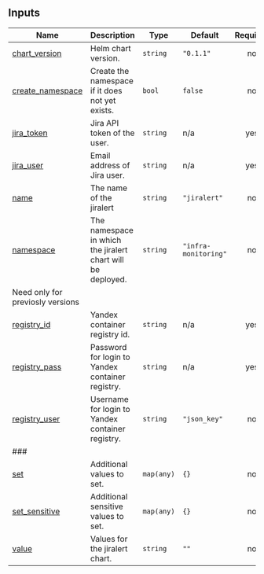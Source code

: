 ## Inputs

| Name | Description | Type | Default | Required |
|------|-------------|------|---------|:--------:|
| <a name="input_chart_version"></a> [chart\_version](#input\_chart\_version) | Helm chart version. | `string` | `"0.1.1"` | no |
| <a name="input_create_namespace"></a> [create\_namespace](#input\_create\_namespace) | Create the namespace if it does not yet exists. | `bool` | `false` | no |
| <a name="input_jira_token"></a> [jira\_token](#input\_jira\_token) | Jira API token of the user. | `string` | n/a | yes |
| <a name="input_jira_user"></a> [jira\_user](#input\_jira\_user) | Email address of Jira user. | `string` | n/a | yes |
| <a name="input_name"></a> [name](#input\_name) | The name of the jiralert | `string` | `"jiralert"` | no |
| <a name="input_namespace"></a> [namespace](#input\_namespace) | The namespace in which the jiralert chart will be deployed. | `string` | `"infra-monitoring"` | no |
| Need only for previosly versions 
| <a name="input_registry_id"></a> [registry\_id](#input\_registry\_id) | Yandex container registry id. | `string` | n/a | yes |
| <a name="input_registry_pass"></a> [registry\_pass](#input\_registry\_pass) | Password for login to Yandex container registry. | `string` | n/a | yes |
| <a name="input_registry_user"></a> [registry\_user](#input\_registry\_user) | Username for login to Yandex container registry. | `string` | `"json_key"` | no |
| ###
| <a name="input_set"></a> [set](#input\_set) | Additional values to set. | `map(any)` | `{}` | no |
| <a name="input_set_sensitive"></a> [set\_sensitive](#input\_set\_sensitive) | Additional sensitive values to set. | `map(any)` | `{}` | no |
| <a name="input_value"></a> [value](#input\_value) | Values for the jiralert chart. | `string` | `""` | no |
